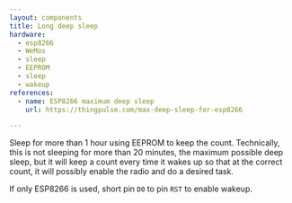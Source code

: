 ```yaml
---
layout: components
title: Long deep sleep
hardware:
  - esp8266
  - WeMos
  - sleep
  - EEPROM
  - sleep
  - wakeup
references:
  - name: ESP8266 maximum deep sleep
    url: https://thingpulse.com/max-deep-sleep-for-esp8266

---
```


Sleep for more than 1 hour using EEPROM to keep the count. Technically, this is not sleeping for more than 20 minutes, the maximum possible deep sleep, but it will keep a count every time it wakes up so that at the correct count, it will possibly enable the radio and do a desired task.

If only ESP8266 is used, short pin `D0` to pin `RST` to enable wakeup.

